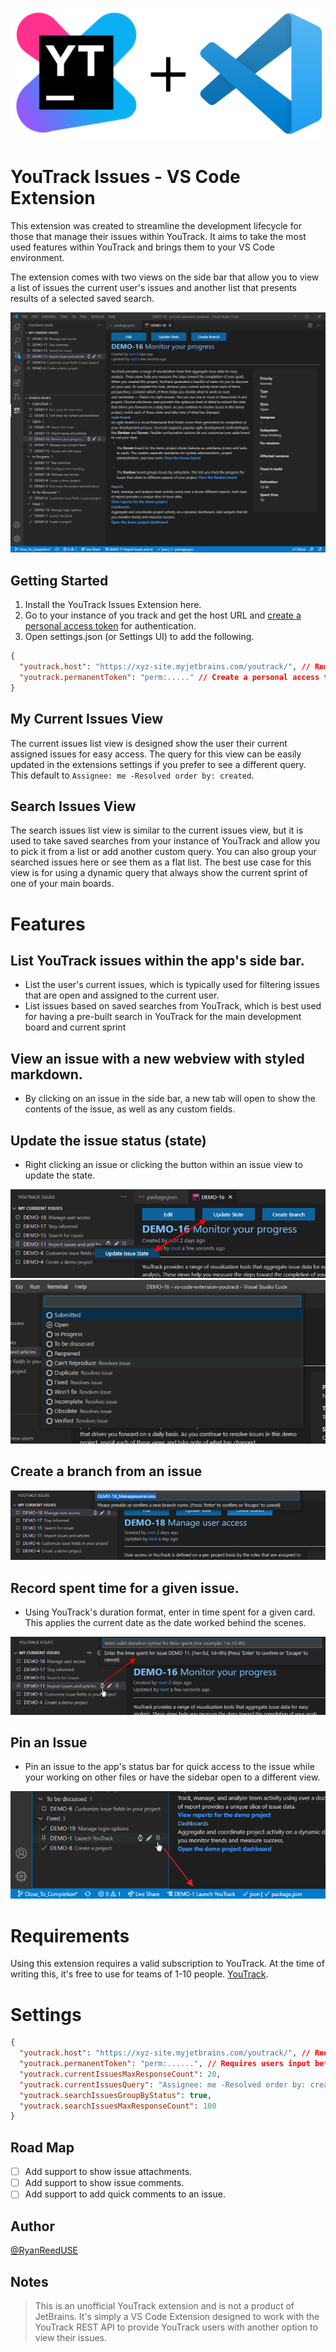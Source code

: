 ![](https://raw.githubusercontent.com/huddleboards/youtrack-extension-images/main/YouTrack%20and%20Code.png)

# YouTrack Issues - VS Code Extension

This extension was created to streamline the development lifecycle for those that manage their issues within YouTrack. It aims to take the most used features within YouTrack and brings them to your VS Code environment.

The extension comes with two views on the side bar that allow you to view a list of issues the current user's issues and another list that presents results of a selected saved search.

![](https://raw.githubusercontent.com/huddleboards/youtrack-extension-images/main/Extension%20Layout.png)

## Getting Started

1. Install the YouTrack Issues Extension here.
2. Go to your instance of you track and get the host URL and [create a personal access token](https://www.jetbrains.com/help/youtrack/standalone/Manage-Permanent-Token.html#obtain-permanent-token) for authentication.
3. Open settings.json (or Settings UI) to add the following.

```json
{
  "youtrack.host": "https://xyz-site.myjetbrains.com/youtrack/", // Remember to include the full URL, including the last "/" as shown in the example.
  "youtrack.permanentToken": "perm:....." // Create a personal access token by following the steps on YouTrack's documentation linked in step 2.
}
```

## My Current Issues View

The current issues list view is designed show the user their current assigned issues for easy access. The query for this view can be easily updated in the extensions settings if you prefer to see a different query. This default to `Assignee: me -Resolved order by: created`.

## Search Issues View

The search issues list view is similar to the current issues view, but it is used to take saved searches from your instance of YouTrack and allow you to pick it from a list or add another custom query. You can also group your searched issues here or see them as a flat list. The best use case for this view is for using a dynamic query that always show the current sprint of one of your main boards.

# Features

## List YouTrack issues within the app's side bar.

- List the user's current issues, which is typically used for filtering issues that are open and assigned to the current user.
- List issues based on saved searches from YouTrack, which is best used for having a pre-built search in YouTrack for the main development board and current sprint

## View an issue with a new webview with styled markdown.

- By clicking on an issue in the side bar, a new tab will open to show the contents of the issue, as well as any custom fields.

## Update the issue status (state)

- Right clicking an issue or clicking the button within an issue view to update the state.

![](https://raw.githubusercontent.com/huddleboards/youtrack-extension-images/main/Update%20Issue%20State.png)
![](https://raw.githubusercontent.com/huddleboards/youtrack-extension-images/main/Update%20Issue%20State%20Selection.png)

## Create a branch from an issue

![](https://raw.githubusercontent.com/huddleboards/youtrack-extension-images/main/Create%20Branch.png)

## Record spent time for a given issue.

- Using YouTrack's duration format, enter in time spent for a given card. This applies the current date as the date worked behind the scenes.

![](https://raw.githubusercontent.com/huddleboards/youtrack-extension-images/main/Add%20Time%20Spent.png)

## Pin an Issue

- Pin an issue to the app's status bar for quick access to the issue while your working on other files or have the sidebar open to a different view.

![](https://raw.githubusercontent.com/huddleboards/youtrack-extension-images/main/Pin%20Issue.png)

# Requirements

Using this extension requires a valid subscription to YouTrack. At the time of writing this, it's free to use for teams of 1-10 people. [YouTrack](https://www.jetbrains.com/youtrack/buy/#incloud?billing=yearly).

# Settings

```json
{
  "youtrack.host": "https://xyz-site.myjetbrains.com/youtrack/", // Requires users input before use
  "youtrack.permanentToken": "perm:......", // Requires users input before use
  "youtrack.currentIssuesMaxResponseCount": 20,
  "youtrack.currentIssuesQuery": "Assignee: me -Resolved order by: created",
  "youtrack.searchIssuesGroupByStatus": true,
  "youtrack.searchIssuesMaxResponseCount": 100
}
```

## Road Map

- [ ] Add support to show issue attachments.
- [ ] Add support to show issue comments.
- [ ] Add support to add quick comments to an issue.

## Author

[@RyanReedUSE](https://github.com/ryanreeduse)

## Notes

> This is an unofficial YouTrack extension and is not a product of JetBrains. It's simply a VS Code Extension designed to work with the YouTrack REST API to provide YouTrack users with another option to view their issues.
